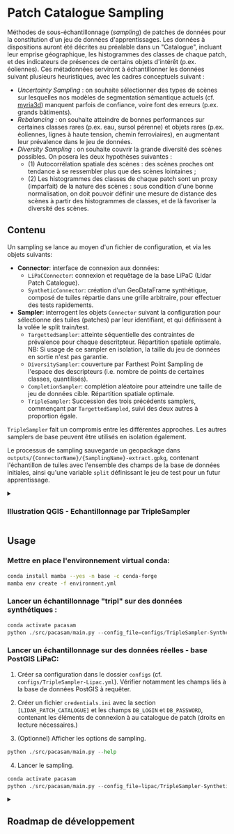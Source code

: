 # Patch Catalogue Sampling

Méthodes de sous-échantillonnage (*sampling*) de patches de données pour la constitution d'un jeu de données d'apprentissages.
Les données à dispositions auront été décrites au préalable dans un "Catalogue", incluant leur emprise géographique, les histogrammes des classes de chaque patch, et des indicateurs de présences de certains objets d'intérêt (p.ex. éoliennes). Ces métadonnées serviront à échantillonner les données suivant plusieurs heuristiques, avec les cadres conceptuels suivant :

- *Uncertainty Sampling* : on souhaite sélectionner des types de scènes sur lesquelles nos modèles de segmentation sémantique actuels (cf. [myria3d](https://github.com/IGNF/myria3d)) manquent parfois de confiance, voire font des erreurs (p.ex. grands bâtiments).
- *Rebalancing* : on souhaite atteindre de bonnes performances sur certaines classes rares (p.ex. eau, sursol pérenne) et objets rares (p.ex. éoliennes, lignes à haute tension, chemin ferroviaires), en augmentant leur prévalence dans le jeu de données.
- *Diversity Sampling* : on souhaite couvrir la grande diversité des scènes possibles. On posera les deux hypothèses suivantes : 
    - (1) Autocorrélation spatiale des scènes : des scènes proches ont tendance à se ressembler plus que des scènes lointaines ; 
    - (2) Les histogrammes des classes de chaque patch sont un proxy (imparfait) de la nature des scènes : sous condition d'une bonne normalisation, on doit pouvoir définir une mesure de distance des scènes à partir des histogrammes de classes, et de là favoriser la diversité des scènes.

## Contenu

Un sampling se lance au moyen d'un fichier de configuration, et via les objets suivants:

- **Connector**: interface de connexion aux données: 
    - `LiPaCConnector`: connexion et requêtage de la base LiPaC (Lidar Patch Catalogue).
    - `SyntheticConnector`: création d'un GeoDataFrame synthétique, composé de tuiles répartie dans une grille arbitraire, pour effectuer des tests rapidements.
- **Sampler**: interrogent les objets `Connector` suivant la configuration pour sélectionne des tuiles (patches) par leur identifiant, et qui définissent à la volée le split train/test.
    - `TargettedSampler`: atteinte séquentielle des contraintes de prévalence pour chaque descritpteur. Répartition spatiale optimale. NB: Si usage de ce sampler en isolation, la taille du jeu de données en sortie n'est pas garantie.
    - `DiversitySampler`: couverture par Farthest Point Sampling de l'espace des descripteurs (i.e. nombre de points de certaines classes, quantilisés).
    - `CompletionSampler`: complétion aléatoire pour atteindre une taille de jeu de données cible. Répartition spatiale optimale.
    - `TripleSampler`: Succession des trois précédents samplers, commençant par `TargettedSampled`, suivi des deux autres à proportion égale.

`TripleSampler` fait un compromis entre les différentes approches. Les autres samplers de base peuvent être utilisés en isolation également.

Le processus de sampling sauvegarde un geopackage dans `outputs/{ConnectorName}/{SamplingName}-extract.gpkg`, contenant l'échantillon de tuiles avec l'ensemble des champs de la base de données initiales, ainsi qu'une variable `split` définissant le jeu de test pour un futur apprentissage.


<details>
<summary><h3>Illustration QGIS - Echantillonnage par TripleSampler</h3></summary>
- A partir de 40 dalles voisines, c'est-à-dire 16000 patches en tout, 893 patches sont échantillonnées, soit environ 6% de la zone.
- Chaque sampler apporte sa contribution (`TargettedSampler`: jaune, `DiversitySampler`: violet, `CompletionSampler`: marron)
- Les zones de bâti et d'eau sont bien représentées, conformément à la configuration de l'échantillonnage.
- Les tuiles du jeu de test sont quadrillées (zoom nécessaire). Elles sont réparties de façon homogène dans le jeu de données, et ce pour chaque sampler :
    - Spatiallement `TargettedSampler`: on couvre un maximum de dalles pour chaque critère.
    - Par les histogrammes de classes pour le `DiversitySampler`, afin que le jeu de test couvre le même espace des histogrammes que le jeu de train, mais simplement de façon moins dense.
    - Spatiallement pour le `CompletionSampler`: on couvre un maximum de dalles.

![](img/TripleSampler-example-by-sampler.png)

- Sur la dalle suivante, le `DiversitySampler` (violet) se concentre sur les panneaux solaires au sud-est. Cet exemple illustre la capacité de ce sampler à identifier des scènes atypiques pour les inclures dans le jeu de données.
- Les zones de bâti sont couverte par trois patches choisis par le `TargettedSampler` (jaune), dont une de test (quadrillage).
- Au sein d'une seule dalle, le choix du `CompletionSampler` se fait de façon aléatoire, ce qui sélectionne des zones plus naturelles et forestières (marron). 
![](img/TripleSampler-example-0954_6338-by-sampler.png)

</details>


## Usage
### Mettre en place l'environnement virtual conda:
```bash
conda install mamba --yes -n base -c conda-forge
mamba env create -f environment.yml
```
### Lancer un échantillonnage "tripl" sur des données synthétiques :
```python
conda activate pacasam
python ./src/pacasam/main.py --config_file=configs/TripleSampler-Synthetic.yml --connector_class=SyntheticConnector --sampler_class=TripleSampler
```
### Lancer un échantillonnage sur des données réelles - base PostGIS LiPaC:

1. Créer sa configuration dans le dossier `configs` (cf. `configs/TripleSampler-Lipac.yml`). Vérifier notamment les champs liés à la base de données PostGIS à requêter.

2. Créer un fichier `credentials.ini` avec la section `[LIDAR_PATCH_CATALOGUE]` et les champs `DB_LOGIN` et `DB_PASSWORD`, contenant les éléments de connexion à au catalogue de patch (droits en lecture nécessaires.)

3. (Optionnel) Afficher les options de sampling.
```python
python ./src/pacasam/main.py --help
```
4. Lancer le sampling.
```python
conda activate pacasam
python ./src/pacasam/main.py --config_file=lipac/TripleSampler-Synthetic.yml
```

<details>
<summary><h2>Roadmap de développement</h2></summary>

### Points critiques : 
- Passage à l'échelle : mise en mémoire de la base dans son intégralité pourra poser soucis. Tests avec données synthétiques et 4M de tuiles (et <10 variables) passent sur machine locale avec 7.2GB de RAM. Projection : 250km²=50MB actuellement (avec une vingtaine de descripteurs dans la base) -> 10000km²=4GB. Certaines opérations peuvent se faire par morceaux avec une perte minimale de qualité du sampling : sampling par dalle ; sampling par FPS.

- Possibilité d'ignorer certaines dalles en amont du processus. Par exemple avec des vues SQL, ou mieux : avec une vue temporaire (mais alors -> droits en écriture). Si possible, cela ouvre la possibilité d'appeler un sampler séquentiellement, par chantier par exemple. **Cela peut être une solution pour gérer le passage à l'échelle**. Un chantier = 2500km² -> 1GB (avec de la marge pour doubler, voire tripler le nombre de descripteurs).

- Paramétrisation du DiversitySampling : pour l'instant, hardcodé. La quantilisation par attribut doit pouvoir être contrôlée. Peut-être remise en cause d'une quantilisation qui ne se calcule pas avec la valeur "0".

### Tasks
- Structure :
    - [X] mise en place espace de travail
        - [X] repo github, env, connector, structure... attention aux credentials.
    - Objets: connector, une config, un sampler. 
        - entrée : config et contraintes sur chaque critère
        - tout le système pour requêter la BD, le plus indépendant du schéma possible (connecteur + config mdp).
        - Le système de sauvegarde du sampling = un listing des id à conserver + les géométries pour possibilité d'inspection dans QGIS --> dump direct d'une sous sélection de la base en geopackage.
    - [X] Fonctionnalités de bases des connecteurs:
        - [X] Requêter si indicateur binaire est vrai (Nota: doit on faire aussi si faux ?)
        - [X] Compléter aléatoirement avec d'autres ids
        - [X] Faire un extract sur la base des ids.
        - [X] Requête spatialement distribuée. Si large base (> seuil), travailler par chunk, puis redistribution eventuelle dans la sélection.
    - [X] Connecteur "données synthétique"
    - [X] Connecteur LiPaC
    - [ ] (**Si nécessaire face à volume de données important**) Connecteur données synthétiques pourrait dériver d'un connecteur "GeoDataFrame" avec des opérations de query. Et alors on peut envisager que toute la base Lipac soit mise en mémoire, pour des traitements plus rapides.
    - [X] *random* completion -> spatial sampling for completion.
- [X] Prise en main PGADMIN ou BDBeaver pour anticipation des opérations copie+manipulation. Idée de "version de référence" maintenue dont partent des copies / enrichissements, qui se feraient avec des requêtes simples.
- [X] API unique pour les samplers, dans run.py, avec config en argument.
- [X] Renommer criteria dans config pour préciser qu'il s'agit de targetted sampling. Le nommer par le nom de la classe !
- [ ] Possibilité d'un filtre en amont sur la BD. 
    - [ ] Possibilité de créer une table "vignette_pool" temporaire basée sur ce filtre, et requêter là dessus ?
    - Filtre nb_points > 50. (Mais qu'en est-il de l'eau alors ?...)
    - Filtre sur les chantier, pour exclure ou inclure certains, et créer le **jeu de test de façon exclusive**.
    - (Peut-être mise en mémoire alors de la BD filtrée, avec un connecteur type GeoDataFrame ? (Vérifier que ça scalera). -6> pas très satisfaisant, enlève l'intérêt d'une base "online" facilement inspectable.
    - Préférer l'option "on fait une copie locale de la BD" sur laquelle on a des droits d'écriture 
        - Cf. pour faire une copie : https://stackoverflow.com/a/8815010/8086033 ; sinon en click boutont dans PGAdmin en faisant aussi un backup. Mais pas satisfaisant... Voir si on peut contrôler les rôles suffisamment pour autoriser tables temporaires.
        - https://desertdba.com/what-permissions-are-required-for-temporary-tables/ --> possibilité de créer la base temporaire en amont, et que chaque use puisse la remplir avec "ses" vignettes au moment de la connexion ? Dans ce cas, on doit juste s'assurer que la connexion reste ouverte. A valider avec Marouane ?
        - Now, the point of this exercise is not so much about the 40 MB space as it is this: by default, any user can consume any tempdb space, limited only by either maximum file size or available drive space. See here ; https://learn.microsoft.com/en-us/sql/relational-databases/databases/tempdb-database?view=sql-server-ver16 ; is this applicable ?
    - [] Makefile
        - [ ] Test données synthétiques
        - [ ] Vider les sorties
        - [ ] Test de tous les samplers pour comparaison, sur la données LiPaC --> avec pytest... mais pas immédiat.
- Optimisation :
    - [X] Config de base avec l'ensemble des indicateurs, pour tests sur 250km² et une npremière viz. 
    - [X] Spatiale Sampling par itération sur les dalles et sélection d'un patch à chaque fois.
        On peut envisager une méthode effficae où on attribue un index à chaque patch au sein de chaque dalle, et ensuite on filtre avec un seuil ? Overkill, commencer simple : on devrait sélectionner max 5 patches en conditions réelles. MAIS : les patches ne seront pas optimisés spatialement entre des dalles adjacentes, juste bien répartie par grille. Semble OK.
        - [X] Version "in memory" qui nécessite de charger id et dalle en mémoire.
    - [ ] Seeds to have a reproductible dataset. Works with postgis as well?
    - [X] Diversity sampling : Sampling prenant en compte des clusters 'e.g. les deciles de chaque classe, croisés ensemble), de façon représentative, et spatialisée.
        - [ ] Contrôle et paramétrisation des éléments du diversity sampling. En gros, les différents indicators à définir par des requêter sql (si différent du nom de base, cf. targets_for_TargettedSampler). Être capable de faire une unique requete sql pour remplacer l'usage de sampler.extract qui n'est pas prévue pour ça.
    - [ ] Get rid of unused random sampling / simplify its call and remove the if/else clause.
- Extraction
    - [X] Extract geopackage des métadonnées
    - [ ] Rechercher un format hybride intégrant les données Lidar et permettant affichage dans QGIS. PostGreSQL-3D.


# Panini - évolutions souhaitées pour la base LiPaC
- correction de "nb_points_artefats" -> nb_points_artefacts
- Nomenclature avec préfixe défini pour les descripteurs booléens (p.ex. "presence_" ou "FLAG_")
- Enlever nb_points_bati_incertains.
- Documentation des noms de variables et de leur définition (altitude, dénivelés) dans un xslx (Databook)
- Gestion des valeurs manquantes à la création (e.g. dénivelé=NaN)
- Dans zones d'eau, sans point sol, le dénivelé vaut -18446744073709551616. Passer à 0. 
- Indexation spatiale de la base, et rajout des descripteurs directement avec une unique requête SQL.
- Nom complet des fichiers LAS dans le Store vers la base smb://store.ign.fr/store-lidarhd/production/reception/QO/donnees_classees/livraison10p/Livraison_20230116/02_SemisClasse --> remonter a moins jusqu'à réception, à partir du nom du bloc, voire à "production".
- Table Blocs sans géométrie ?
- Backup de Lipac:  pg_dump dbname > outfile
- Table spécifiant la redondance avec jeux de données pré-existants : 151proto, 201evalmanuel, 68evalauto, Annecy. Fournir les emprises en format standard.
- Ref sur les ORMS : https://stackoverflow.com/a/56992364/8086033


# Analyses 
- Tets de charge sur données synthétique, pour étudier la répartition d'après différents sampling (aléatoire ou spatiel éventuel).
    --> Passe en mémoire (id et géométrie au moins). Sampling possible. A voir pour l'extract avec tous les attributs, besoin probable de chunker la données requêtée pour sauvegarde. 
    --> Analyse des KNN - 288m attendu de distance moyenne). Problème de projection! A refaire en enregistrant le geopackage avec cf. [QGIS doc](https://docs.qgis.org/3.22/en/docs/user_manual/processing_algs/qgis/vectoranalysis.html#nearest-neighbour-analysis). Largeur des polygones fake n'est pas bonne. peut-être lié à enregistrement / projection... (35m de coté dans qgis).

</details>
